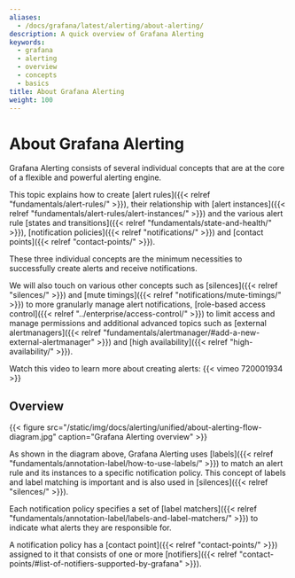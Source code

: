 ```yaml
---
aliases:
  - /docs/grafana/latest/alerting/about-alerting/
description: A quick overview of Grafana Alerting
keywords:
  - grafana
  - alerting
  - overview
  - concepts
  - basics
title: About Grafana Alerting
weight: 100
---
```


# About Grafana Alerting

Grafana Alerting consists of several individual concepts that are at the core of a flexible and powerful alerting engine.

This topic explains how to create [alert rules]({{< relref "fundamentals/alert-rules/" >}}), their relationship with [alert instances]({{< relref "fundamentals/alert-rules/alert-instances/" >}}) and the various alert rule [states and transitions]({{< relref "fundamentals/state-and-health/" >}}), [notification policies]({{< relref "notifications/" >}}) and [contact points]({{< relref "contact-points/" >}}).

These three individual concepts are the minimum necessities to successfully create alerts and receive notifications.

We will also touch on various other concepts such as [silences]({{< relref "silences/" >}}) and [mute timings]({{< relref "notifications/mute-timings/" >}}) to more granularly manage alert notifications, [role-based access control]({{< relref "../enterprise/access-control/" >}}) to limit access and manage permissions and additional advanced topics such as [external alertmanagers]({{< relref "fundamentals/alertmanager/#add-a-new-external-alertmanager" >}}) and [high availability]({{< relref "high-availability/" >}}).

Watch this video to learn more about creating alerts: {{< vimeo 720001934 >}}

## Overview

{{< figure src="/static/img/docs/alerting/unified/about-alerting-flow-diagram.jpg" caption="Grafana Alerting overview" >}}

As shown in the diagram above, Grafana Alerting uses [labels]({{< relref "fundamentals/annotation-label/how-to-use-labels/" >}}) to match an alert rule and its instances to a specific notification policy. This concept of labels and label matching is important and is also used in [silences]({{< relref "silences/" >}}).

Each notification policy specifies a set of [label matchers]({{< relref "fundamentals/annotation-label/labels-and-label-matchers/" >}}) to indicate what alerts they are responsible for.

A notification policy has a [contact point]({{< relref "contact-points/" >}}) assigned to it that consists of one or more [notifiers]({{< relref "contact-points/#list-of-notifiers-supported-by-grafana" >}}).
